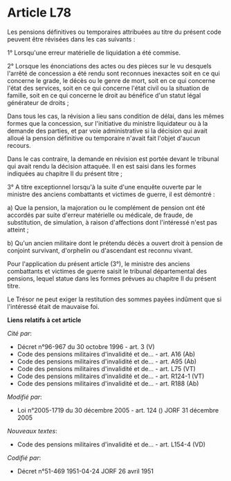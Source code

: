 # Article L78

Les pensions définitives ou temporaires attribuées au titre du présent code peuvent être révisées dans les cas suivants :

1° Lorsqu'une erreur matérielle de liquidation a été commise.

2° Lorsque les énonciations des actes ou des pièces sur le vu desquels l'arrêté de concession a été rendu sont reconnues
inexactes soit en ce qui concerne le grade, le décès ou le genre de mort, soit en ce qui concerne l'état des services, soit
en ce qui concerne l'état civil ou la situation de famille, soit en ce qui concerne le droit au bénéfice d'un statut légal
générateur de droits ;

Dans tous les cas, la révision a lieu sans condition de délai, dans les mêmes formes que la concession, sur l'initiative du
ministre liquidateur ou à la demande des parties, et par voie administrative si la décision qui avait alloué la pension
définitive ou temporaire n'avait fait l'objet d'aucun recours.

Dans le cas contraire, la demande en révision est portée devant le tribunal qui avait rendu la décision attaquée. Il en est
saisi dans les formes indiquées au chapitre II du présent titre ;

3° A titre exceptionnel lorsqu'à la suite d'une enquête ouverte par le ministre des anciens combattants et victimes de
guerre, il est démontré :

a) Que la pension, la majoration ou le complément de pension ont été accordés par suite d'erreur matérielle ou médicale, de
fraude, de substitution, de simulation, à raison d'affections dont l'intéressé n'est pas atteint ;

b) Qu'un ancien militaire dont le prétendu décès a ouvert droit à pension de conjoint survivant, d'orphelin ou d'ascendant
est reconnu vivant.

Pour l'application du présent article (3°), le ministre des anciens combattants et victimes de guerre saisit le tribunal
départemental des pensions, lequel statue dans les formes prévues au chapitre II du présent titre.

Le Trésor ne peut exiger la restitution des sommes payées indûment que si l'intéressé était de mauvaise foi.

**Liens relatifs à cet article**

_Cité par_:

  - Décret n°96-967 du 30 octobre 1996 - art. 3 (V)
  - Code des pensions militaires d'invalidité et de... - art. A16 (Ab)
  - Code des pensions militaires d'invalidité et de... - art. A95 (Ab)
  - Code des pensions militaires d'invalidité et de... - art. L75 (VT)
  - Code des pensions militaires d'invalidité et de... - art. R124-1 (VT)
  - Code des pensions militaires d'invalidité et de... - art. R188 (Ab)

_Modifié par_:

  - Loi n°2005-1719 du 30 décembre 2005 - art. 124 () JORF 31 décembre 2005

_Nouveaux textes_:

  - Code des pensions militaires d'invalidité et de... - art. L154-4 (VD)

_Codifié par_:

  - Décret n°51-469 1951-04-24 JORF 26 avril 1951
